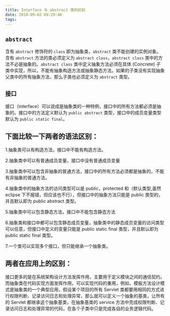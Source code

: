 ```yaml
---
title: Interface 与 abstract 类的区别
date: 2018-09-02 09:29:46
tags: 
---
```


## `abstract`

含有 `abstract` 修饰符的 `class` 即为抽象类，`abstract` 类不能创建的实例对象。含有 `abstract` 方法的类必须定义为 `abstract class`，`abstract class` 类中的方法不必是抽象的。`abstract class` 类中定义抽象方法必须在具体 (Concrete) 子类中实现，所以，不能有抽象构造方法或抽象静态方法。如果的子类没有实现抽象父类中的所有抽象方法，那么子类也必须定义为 `abstract` 类型。

## `接口`

接口（interface）可以说成是抽象类的一种特例，接口中的所有方法都必须是抽象的。接口中的方法定义默认为 `public abstract` 类型，接口中的成员变量类型默认为 `public static final`。

## 下面比较一下两者的语法区别：

1.抽象类可以有构造方法，接口中不能有构造方法。

2.抽象类中可以有普通成员变量，接口中没有普通成员变量

3.抽象类中可以包含非抽象的普通方法，接口中的所有方法必须都是抽象的，不能有非抽象的普通方法。

4.抽象类中的抽象方法的访问类型可以是 public，protected 和（默认类型,虽然 eclipse 下不报错，但应该也不行），但接口中的抽象方法只能是 public 类型的，并且默认即为 public abstract 类型。

5.抽象类中可以包含静态方法，接口中不能包含静态方法

6.抽象类和接口中都可以包含静态成员变量，抽象类中的静态成员变量的访问类型可以任意，但接口中定义的变量只能是 public static final 类型，并且默认即为 public static final 类型。

7.一个类可以实现多个接口，但只能继承一个抽象类。

## 两者在应用上的区别：

接口更多的是在系统架构设计方法发挥作用，主要用于定义模块之间的通信契约。而抽象类在代码实现方面发挥作用，可以实现代码的重用，例如，模板方法设计模式是抽象类的一个典型应用，假设某个项目的所有 Servlet 类都要用相同的方式进行权限判断、记录访问日志和处理异常，那么就可以定义一个抽象的基类，让所有的 Servlet 都继承这个抽象基类，在抽象基类的 service 方法中完成权限判断、记录访问日志和处理异常的代码，在各个子类中只是完成各自的业务逻辑代码。